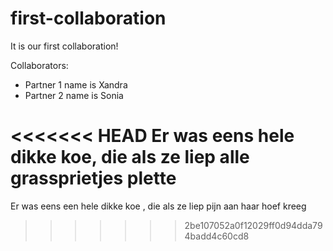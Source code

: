 # first-collaboration
It is our first collaboration!

Collaborators:
- Partner 1 name is Xandra
- Partner 2 name is Sonia

<<<<<<< HEAD
Er was eens hele dikke koe, die als ze liep alle grassprietjes plette
=======

Er was eens een hele dikke koe , die als ze liep pijn aan haar hoef kreeg

>>>>>>> 2be107052a0f12029ff0d94dda794badd4c60cd8
